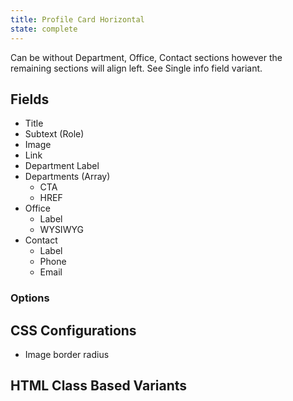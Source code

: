 ```yaml
---
title: Profile Card Horizontal
state: complete
---
```


Can be without Department, Office, Contact sections however the remaining sections will align left. See Single info field variant.

## Fields

- Title
- Subtext (Role)
- Image
- Link
- Department Label
- Departments (Array)
  - CTA
  - HREF
- Office
  - Label
  - WYSIWYG
- Contact
  - Label
  - Phone
  - Email


### Options

## CSS Configurations

- Image border radius

## HTML Class Based Variants
